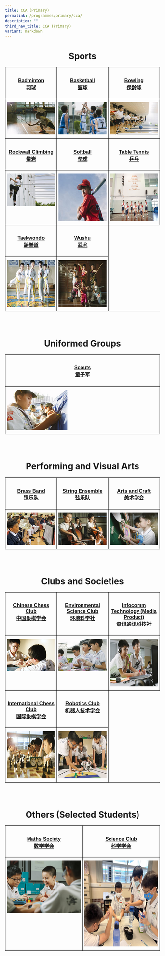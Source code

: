 ```yaml
---
title: CCA (Primary)
permalink: /programmes/primary/cca/
description: ""
third_nav_title: CCA (Primary)
variant: markdown
---
```

<center><h1>Sports</h1></center>

<style type="text/css">
.tg  {border-collapse:collapse;border-spacing:0;}
.tg td{border-color:black;border-style:solid;border-width:1px;font-family:Arial, sans-serif;font-size:14px;
  overflow:hidden;padding:10px 5px;word-break:normal;}
.tg th{border-color:black;border-style:solid;border-width:1px;font-family:Arial, sans-serif;font-size:14px;
  font-weight:normal;overflow:hidden;padding:10px 5px;word-break:normal;}
.tg .tg-0lax{text-align:left;vertical-align:top}
</style>
<table class="tg" style="table-layout: fixed; width: 100%;">
<thead>
  <tr>
    <td class="tg-0lax" style="width: 33.33%"><a href="/programmes/primary/cca/badminton/"><center><h3>Badminton<br>羽球</h3></center></a></td>
    <td class="tg-0lax" style="width: 33.33%"><a href="/programmes/primary/cca/basketball/"><center><h3>Basketball<br>篮球</h3></center></a></td>
    <td class="tg-0lax" style="width: 33.33%"><a href="/programmes/primary/cca/bowling/"><center><h3>Bowling<br>保龄球</h3></center></a></td>
  </tr>
</thead>
<tbody>
  <tr>
    <td class="tg-0lax">
      <a href="/programmes/primary/cca/badminton/">
<img src="/images/badminton_d1r1153.jpeg" alt="badminton">
    </a></td>
    <td class="tg-0lax" style="text-align: center;">
      <a href="/programmes/primary/cca/basketball/">
        <img src="/images/basketball_d1r1018.jpeg" alt="basketball" style="max-width: 100%; height: auto;">
      </a>
    </td>
    <td class="tg-0lax">
      <a href="/programmes/primary/cca/bowling/">
        <img src="/images/bowling_d1r1412.jpeg" style="max-width: 100%; height: auto;">
      </a>
    </td>
  </tr>
  <tr>
    <td class="tg-0lax" style="width: 33.33%"><a href="/programmes/primary/cca/rockwall-climbing/"><center><h3>Rockwall Climbing<br>攀岩</h3></center></a></td>
    <td class="tg-0lax" style="width: 33.33%"><a href="/programmes/primary/cca/softball/"><center><h3>Softball<br>垒球</h3></center></a></td>
    <td class="tg-0lax" style="width: 33.33%"><a href="/programmes/primary/cca/table-tennis/"><center><h3>Table Tennis<br>乒乓</h3></center></a></td>
  </tr>
  <tr>
    <td class="tg-0lax"><a href="/programmes/primary/cca/rockwall-climbing/">
<img src="/images/sports%20climbing_d1r0816.jpeg" alt="climbing" style="max-width: 100%; height: auto;">
</a></td>
    <td class="tg-0lax"><a href="/programmes/primary/cca/softball/">
<img src="/images/softball_d1r0960.jpeg" alt="softball" width="272" height="153">
</a></td>
    <td class="tg-0lax"><a href="/programmes/primary/cca/table-tennis/">
<img src="/images/table%20tennis%20photo.jpeg" alt="table tennis" width="272" height="153">
</a></td>
  </tr>
  <tr>
    <td class="tg-0lax" style="width: 33.33%"><a href="/programmes/primary/cca/taekwondo/"><center><h3>Taekwondo<br>跆拳道</h3></center></a></td>
		<td class="tg-0lax" style="width: 33.33%"><a href="/programmes/primary/cca/wushu/"><center><h3>Wushu<br>武术</h3></center></a></td>
		
  </tr>
  <tr>
    <td class="tg-0lax"><a href="/programmes/primary/cca/taekwondo/">
<img src="/images/taekwando_d1r0436.jpeg" alt="taekwondo" width="272" height="153"></a></td>
		<td class="tg-0lax"><a href="/programmes/primary/cca/wushu/">
<img src="/images/wushu_d1r0570.jpeg" alt="wushu" width="272" height="153"></a></td>
	
</tr></tbody>
</table>
<br><br>
<center><h1>Uniformed Groups</h1></center>

<style type="text/css">
.tg  {border-collapse:collapse;border-spacing:0;}
.tg td{border-color:black;border-style:solid;border-width:1px;font-family:Arial, sans-serif;font-size:14px;
  overflow:hidden;padding:10px 5px;word-break:normal;}
.tg th{border-color:black;border-style:solid;border-width:1px;font-family:Arial, sans-serif;font-size:14px;
  font-weight:normal;overflow:hidden;padding:10px 5px;word-break:normal;}
.tg .tg-0lax{text-align:left;vertical-align:top}
</style>
<table class="tg" style="table-layout: fixed; width: 100%;">
<thead>
  <tr>
    <td class="tg-0lax" style="width: 50%"><a href="/programmes/primary/cca/scouts/"><center><h3>Scouts<br>童子军</h3></center></a></td>
  </tr>
</thead>
<tbody>
  <tr>
    <td class="tg-0lax">
      <a href="/programmes/primary/cca/scouts/">
<img style="width:40%" src="/images/cub%20scout.jpeg" alt="scouts">
    </a></td>
	</tr>
 </tbody>
</table>
<br><br>
<center><h1>Performing and Visual Arts</h1></center>

<style type="text/css">
.tg  {border-collapse:collapse;border-spacing:0;}
.tg td{border-color:black;border-style:solid;border-width:1px;font-family:Arial, sans-serif;font-size:14px;
  overflow:hidden;padding:10px 5px;word-break:normal;}
.tg th{border-color:black;border-style:solid;border-width:1px;font-family:Arial, sans-serif;font-size:14px;
  font-weight:normal;overflow:hidden;padding:10px 5px;word-break:normal;}
.tg .tg-0lax{text-align:left;vertical-align:top}
</style>
<table class="tg" style="table-layout: fixed; width: 100%;">
<thead>
  <tr>
    <td class="tg-0lax" style="width: 33.33%"><a href="/programmes/primary/cca/brass-band/"><center><h3>Brass Band<br>铜乐队</h3></center></a></td>
    <td class="tg-0lax" style="width: 33.33%"><a href="/programmes/primary/cca/string-ensemble/"><center><h3>String Ensemble<br>弦乐队</h3></center></a></td>
    <td class="tg-0lax" style="width: 33.33%"><a href="/programmes/primary/cca/art-club/"><center><h3>Arts and Craft<br>美术学会</h3></center></a></td>
  </tr>
</thead>
<tbody>
  <tr>
    <td class="tg-0lax">
      <a href="/programmes/primary/cca/brass-band/">
<img src="/images/brass%20band%20pic1.jpeg" alt="brass band">
    </a></td>
    <td class="tg-0lax" style="text-align: center;">
      <a href="/programmes/primary/cca/string-ensemble/">
        <img src="/images/string%20ensemble_d1r1328.jpeg" alt="string ensemble" style="max-width: 100%; height: auto;">
      </a>
    </td>
    <td class="tg-0lax">
      <a href="/programmes/primary/cca/art-club/">
        <img src="/images/art%20club_d1r0786.jpeg" style="max-width: 100%; height: auto;">
      </a>
    </td>
  </tr>
  <tr>
  
  </tr>
  <tr>
 
  </tr>
  </tbody>
</table>
<br><br>
<center><h1>Clubs and Societies</h1></center>

<style type="text/css">
.tg  {border-collapse:collapse;border-spacing:0;}
.tg td{border-color:black;border-style:solid;border-width:1px;font-family:Arial, sans-serif;font-size:14px;
  overflow:hidden;padding:10px 5px;word-break:normal;}
.tg th{border-color:black;border-style:solid;border-width:1px;font-family:Arial, sans-serif;font-size:14px;
  font-weight:normal;overflow:hidden;padding:10px 5px;word-break:normal;}
.tg .tg-0lax{text-align:left;vertical-align:top}
</style>
<table class="tg" style="table-layout: fixed; width: 100%;">
<thead>
  <tr>
    <td class="tg-0lax" style="width: 33.33%"><a href="/programmes/primary/cca/chinese-chess-club/"><center><h3>Chinese Chess Club<br>中国象棋学会</h3></center></a></td>
    <td class="tg-0lax" style="width: 33.33%"><a href="/programmes/primary/cca/environmental-science-club/"><center><h3>Environmental Science Club<br>环境科学社</h3></center></a></td>
    <td class="tg-0lax" style="width: 33.33%"><a href="/programmes/primary/cca/infocomm-technology-media-production/"><center><h3>Infocomm Technology (Media Product)<br>资讯通讯科技社</h3></center></a></td>
  </tr>
</thead>
<tbody>
  <tr>
    <td class="tg-0lax">
      <a href="/programmes/primary/cca/chinese-chess-club/">
<img src="/images/chinese%20chess%20club_d1r0531.jpeg" alt="chinese chess club">
    </a></td>
    <td class="tg-0lax" style="text-align: center;">
      <a href="/programmes/primary/cca/environmental-science-club/">
        <img src="/images/science%20garden%20club_d1r0725.jpeg" style="max-width: 100%; height: auto;">
      </a>
    </td>
    <td class="tg-0lax">
			 <a href="/programmes/primary/cca/infocomm-technology-media-production/">
      <img src="/images/photography%20and%20videography%20club_d1r0715.jpeg" alt="infocomm technology" width="272" height="153">
      </a>
    </td>
  </tr>
  <tr>
    <td class="tg-0lax" style="width: 33.33%"><a href="/programmes/primary/cca/international-chess-club/"><center><h3>International Chess Club<br>国际象棋学会</h3></center></a></td>
		<td class="tg-0lax" style="width: 33.33%"><a href="/programmes/primary/cca/robotics-club/"><center><h3>Robotics Club<br>机器人技术学会</h3></center></a></td>
  </tr>
  <tr>
    <td class="tg-0lax"><a href="/programmes/primary/cca/international-chess-club/">
<img src="/images/international%20chess%20club_d1r0670.jpeg" alt="international chess club" width="272" height="153">
</a></td>
		<td class="tg-0lax"><a href="/programmes/primary/cca/robotics-club/">
<img src="/images/robotics%20club_d1r1240.jpeg" alt="Robotics" width="272" height="153">
</a></td>
  </tr>
  </tbody>
</table>
<br><br>
<center><h1>Others (Selected Students)</h1></center>

<style type="text/css">
.tg  {border-collapse:collapse;border-spacing:0;}
.tg td{border-color:black;border-style:solid;border-width:1px;font-family:Arial, sans-serif;font-size:14px;
  overflow:hidden;padding:10px 5px;word-break:normal;}
.tg th{border-color:black;border-style:solid;border-width:1px;font-family:Arial, sans-serif;font-size:14px;
  font-weight:normal;overflow:hidden;padding:10px 5px;word-break:normal;}
.tg .tg-0lax{text-align:left;vertical-align:top}
</style>
<table class="tg" style="table-layout: fixed; width: 100%;">
<thead>
  <tr>
    <td class="tg-0lax" style="width: 50%"><a href="/programmes/primary/cca/maths-society/"><center><h3>Maths Society<br>数学学会</h3></center></a></td>
    <td class="tg-0lax" style="width: 50%"><a href="/programmes/primary/cca/science-club/"><center><h3>Science Club<br>科学学会</h3></center></a></td>
  </tr>
</thead>
<tbody>
  <tr>
    <td class="tg-0lax">
      <a href="/programmes/primary/cca/maths-society/">
<img src="/images/math%20club_d1r1051.jpeg" alt="math society">
    </a></td>
    <td class="tg-0lax" style="text-align: center;">
      <a href="/programmes/primary/cca/science-club/">
        <img src="/images/img_1216.jpeg" alt="science club" style="max-width: 100%; height:278px;">
      </a>
    </td>
  </tr>
  </tbody>
</table>
